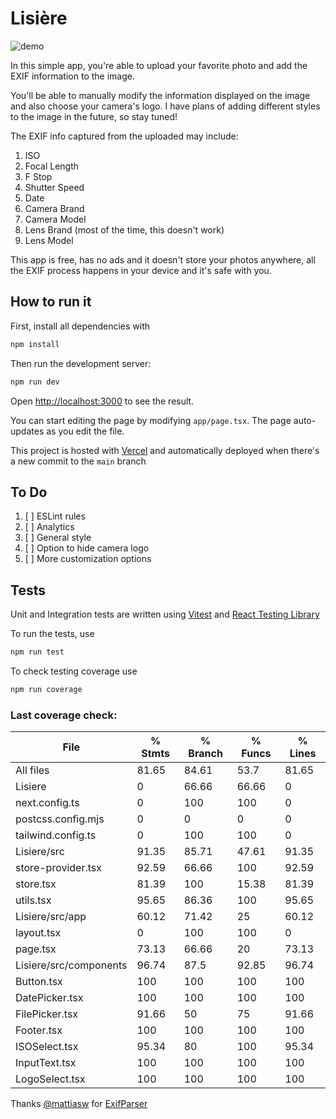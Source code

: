 # Lisière

![demo](https://github.com/user-attachments/assets/b32dbb2e-4ea0-4d2a-9a4d-115ecadcf8e8)

In this simple app, you're able to upload your favorite photo and add the EXIF information to the image.

You'll be able to manually modify the information displayed on the image and also choose your camera's logo. I have plans of adding different styles to the image in the future, so stay tuned!

The EXIF info captured from the uploaded may include:
1. ISO
2. Focal Length
3. F Stop
4. Shutter Speed
5. Date
6. Camera Brand
7. Camera Model
8. Lens Brand (most of the time, this doesn't work)
9. Lens Model

This app is free, has no ads and it doesn't store your photos anywhere, all the EXIF process happens in your device and it's safe with you.

## How to run it

First, install all dependencies with
```bash
npm install
```


Then run the development server:
```bash
npm run dev
```

Open [http://localhost:3000](http://localhost:3000) to see the result.

You can start editing the page by modifying `app/page.tsx`. The page auto-updates as you edit the file.

This project is hosted with [Vercel](https://vercel.com) and automatically deployed when there's a new commit to the `main` branch

## To Do

1. [ ] ESLint rules
2. [ ] Analytics
3. [ ] General style
4. [ ] Option to hide camera logo
5. [ ] More customization options

## Tests
Unit and Integration tests are written using [Vitest](https://vitest.dev/) and [React Testing Library](https://testing-library.com/docs/react-testing-library/intro)   

To run the tests, use
```bash
npm run test
```

To check testing coverage use
```bash
npm run coverage
```

### Last coverage check:

File                    | % Stmts | % Branch | % Funcs | % Lines
------------------------|---------|----------|---------|---------
All files               |   81.65 |    84.61 |    53.7 |   81.65 
 Lisiere                |       0 |    66.66 |   66.66 |       0 
  next.config.ts        |       0 |      100 |     100 |       0 
  postcss.config.mjs    |       0 |        0 |       0 |       0 
  tailwind.config.ts    |       0 |      100 |     100 |       0 
 Lisiere/src            |   91.35 |    85.71 |   47.61 |   91.35 
  store-provider.tsx    |   92.59 |    66.66 |     100 |   92.59 
  store.tsx             |   81.39 |      100 |   15.38 |   81.39 
  utils.tsx             |   95.65 |    86.36 |     100 |   95.65 
 Lisiere/src/app        |   60.12 |    71.42 |      25 |   60.12 
  layout.tsx            |       0 |      100 |     100 |       0 
  page.tsx              |   73.13 |    66.66 |      20 |   73.13 
 Lisiere/src/components |   96.74 |     87.5 |   92.85 |   96.74 
  Button.tsx            |     100 |      100 |     100 |     100 
  DatePicker.tsx        |     100 |      100 |     100 |     100 
  FilePicker.tsx        |   91.66 |       50 |      75 |   91.66 
  Footer.tsx            |     100 |      100 |     100 |     100 
  ISOSelect.tsx         |   95.34 |       80 |     100 |   95.34 
  InputText.tsx         |     100 |      100 |     100 |     100 
  LogoSelect.tsx        |     100 |      100 |     100 |     100 

Thanks [@mattiasw](https://github.com/mattiasw) for [ExifParser](https://github.com/mattiasw/ExifReader)

